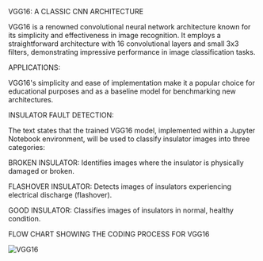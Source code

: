 VGG16: A CLASSIC CNN ARCHITECTURE

VGG16 is a renowned convolutional neural network architecture known for its simplicity and effectiveness in image recognition. It employs a straightforward architecture with 16 convolutional layers and small 3x3 filters, demonstrating impressive performance in image classification tasks.

APPLICATIONS:

VGG16's simplicity and ease of implementation make it a popular choice for educational purposes and as a baseline model for benchmarking new architectures.

INSULATOR FAULT DETECTION:

The text states that the trained VGG16 model, implemented within a Jupyter Notebook environment, will be used to classify insulator images into three categories:

BROKEN INSULATOR: Identifies images where the insulator is physically damaged or broken.

FLASHOVER INSULATOR: Detects images of insulators experiencing electrical discharge (flashover).

GOOD INSULATOR: Classifies images of insulators in normal, healthy condition.

FLOW CHART SHOWING THE CODING PROCESS FOR VGG16

![VGG16](https://github.com/user-attachments/assets/9ec74325-afeb-47cb-a56f-4ab3189ed77e)
